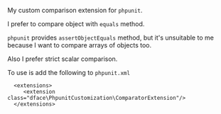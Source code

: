 My custom comparison extension for `phpunit`.

I prefer to compare object with `equals` method. 

`phpunit` provides `assertObjectEquals` method, but it's unsuitable to me because I want to compare arrays of objects too.  

Also I prefer strict scalar comparison.

To use is add the following to `phpunit.xml`

```
  <extensions>
     <extension class="dface\PhpunitCustomization\ComparatorExtension"/>
  </extensions>
```
